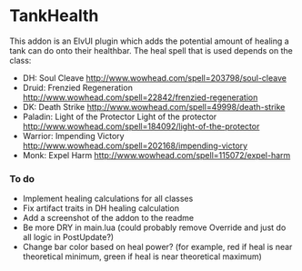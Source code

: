 # TankHealth

This addon is an ElvUI plugin which adds the potential amount of healing a tank can do onto their healthbar.
The heal spell that is used depends on the class:

- DH: Soul Cleave http://www.wowhead.com/spell=203798/soul-cleave
- Druid: Frenzied Regeneration http://www.wowhead.com/spell=22842/frenzied-regeneration
- DK: Death Strike http://www.wowhead.com/spell=49998/death-strike
- Paladin: Light of the Protector Light of the protector http://www.wowhead.com/spell=184092/light-of-the-protector
- Warrior: Impending Victory http://www.wowhead.com/spell=202168/impending-victory
- Monk: Expel Harm http://www.wowhead.com/spell=115072/expel-harm

### To do

- Implement healing calculations for all classes
- Fix artifact traits in DH healing calculation
- Add a screenshot of the addon to the readme
- Be more DRY in main.lua (could probably remove Override and just do all logic in PostUpdate?)
- Change bar color based on heal power? (for example, red if heal is near theoretical minimum, green if heal is near theoretical maximum)
